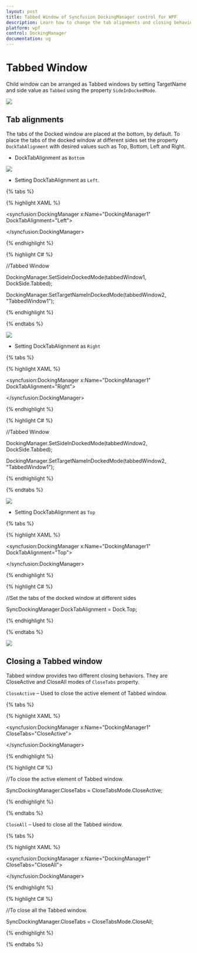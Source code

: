 ```yaml
---
layout: post
title: Tabbed Window of Syncfusion DockingManager control for WPF
description: Learn how to change the tab alignments and closing behaviour of Tabbed Window
platform: wpf
control: DockingManager
documentation: ug
---
```

# Tabbed Window

Child window can be arranged as Tabbed windows by setting TargetName and side value as `Tabbed` using the property `SideInDockedMode`.

![](TabbedWindow_images/TabbedWindow_img1.jpeg)


##  Tab alignments

The tabs of the Docked window are placed at the bottom, by default. To place the tabs of the docked window at different sides set the property `DockTabAlignment` with desired values such as Top, Bottom, Left and Right. 

* DockTabAlignment as `Bottom`

![](TabbedWindow_images/TabbedWindow_img2.jpeg)


* Setting DockTabAlignment as `Left`.


{% tabs %}

{% highlight XAML %}

<syncfusion:DockingManager x:Name="DockingManager1" DockTabAlignment="Left">

<ContentControl  syncfusion:DockingManager.Header="Item1" x:Name="TabbedWindow1" />
	
<ContentControl syncfusion:DockingManager.Header="Item2" x:Name="TabbedWindow2"
                syncfusion:DockingManager.SideInDockedMode="Tabbed"
				syncfusion:DockingManager.TargetNameInDockedMode="TabbedWindow1"/> 

</syncfusion:DockingManager>

{% endhighlight %}

{% highlight C# %}

//Tabbed Window

DockingManager.SetSideInDockedMode(tabbedWindow1, DockSide.Tabbed);

DockingManager.SetTargetNameInDockedMode(tabbedWindow2, "TabbedWindow1");

{% endhighlight %}

{% endtabs %}


![](TabbedWindow_images/TabbedWindow_img3.jpeg)


* Setting DockTabAlignment as `Right`

{% tabs %}

{% highlight XAML %}

<syncfusion:DockingManager x:Name="DockingManager1" DockTabAlignment="Right">

<ContentControl syncfusion:DockingManager.Header="Item1"  x:Name="TabbedWindow1"/>  

<ContentControl syncfusion:DockingManager.Header="Item2" x:Name="TabbedWindow2"
                syncfusion:DockingManager.SideInDockedMode="Tabbed"
				syncfusion:DockingManager.TargetNameInDockedMode="TabbedWindow1"/>
				
</syncfusion:DockingManager>

{% endhighlight %}

{% highlight C# %}

//Tabbed Window

DockingManager.SetSideInDockedMode(tabbedWindow2, DockSide.Tabbed);

DockingManager.SetTargetNameInDockedMode(tabbedWindow2, "TabbedWindow1");

{% endhighlight %}

{% endtabs %}


![](TabbedWindow_images/TabbedWindow_img4.jpeg)


* Setting DockTabAlignment as `Top`


{% tabs %}

{% highlight XAML %}

<syncfusion:DockingManager x:Name="DockingManager1" DockTabAlignment="Top">

<ContentControl  syncfusion:DockingManager.Header="Item1" x:Name="TabbedWindow1"/> 

<ContentControl syncfusion:DockingManager.Header="Item2" x:Name="TabbedWindow2"
                syncfusion:DockingManager.SideInDockedMode="Tabbed"
				syncfusion:DockingManager.TargetNameInDockedMode="TabbedWindow1"/>  

</syncfusion:DockingManager>

{% endhighlight %}

{% highlight C# %}
			
//Set the tabs of the docked window at different sides

SyncDockingManager.DockTabAlignment = Dock.Top;

{% endhighlight %}

{% endtabs %}

![](TabbedWindow_images/TabbedWindow_img5.jpeg)


## Closing a Tabbed window

Tabbed window provides two different closing behaviors. They are CloseActive and CloseAll modes of `CloseTabs` property.

`CloseActive` – Used to close the active element of Tabbed window.

{% tabs %}

{% highlight XAML %}

<syncfusion:DockingManager x:Name="DockingManager1" CloseTabs="CloseActive">

<ContentControl syncfusion:DockingManager.Header="Item1" x:Name="TabbedWindow1" />  

<ContentControl syncfusion:DockingManager.Header="Item2" x:Name="TabbedWindow2"
                syncfusion:DockingManager.SideInDockedMode="Tabbed"
				syncfusion:DockingManager.TargetNameInDockedMode="TabbedWindow1"/>  

<ContentControl syncfusion:DockingManager.Header="Item3" x:Name="TabbedWindow3"
                syncfusion:DockingManager.SideInDockedMode="Tabbed"
				syncfusion:DockingManager.TargetNameInDockedMode="TabbedWindow1"/>                         

</syncfusion:DockingManager>

{% endhighlight %}

{% highlight C# %}

//To close the active element of Tabbed window.

SyncDockingManager.CloseTabs = CloseTabsMode.CloseActive;

{% endhighlight %}

{% endtabs %}

 `CloseAll` – Used to close all the Tabbed window.

{% tabs %}

{% highlight XAML %}

<syncfusion:DockingManager x:Name="DockingManager1" CloseTabs="CloseAll">

<ContentControl syncfusion:DockingManager.Header="Item1" x:Name="TabbedWindow1"/>  

<ContentControl syncfusion:DockingManager.Header="Item2" x:Name="TabbedWindow2"
                syncfusion:DockingManager.SideInDockedMode="Tabbed"
				syncfusion:DockingManager.TargetNameInDockedMode="TabbedWindow1"/>  

<ContentControl syncfusion:DockingManager.Header="Item3" x:Name="TabbedWindow3"
                syncfusion:DockingManager.SideInDockedMode="Tabbed"
				syncfusion:DockingManager.TargetNameInDockedMode="TabbedWindow1"/>                         

</syncfusion:DockingManager>

{% endhighlight %}

{% highlight C# %}

//To close all the Tabbed window.

SyncDockingManager.CloseTabs = CloseTabsMode.CloseAll;

{% endhighlight %}

{% endtabs %}
